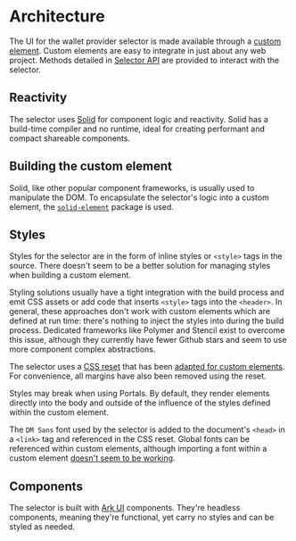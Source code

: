# Architecture

The UI for the wallet provider selector is made available through a [custom element](https://developer.mozilla.org/en-US/docs/Web/API/Web_components/Using_custom_elements). Custom elements are easy to integrate in just about any web project. Methods detailed in [Selector API](./selector-api.md) are provided to interact with the selector.

## Reactivity

The selector uses [Solid](https://www.solidjs.com/) for component logic and reactivity. Solid has a build-time compiler and no runtime, ideal for creating performant and compact shareable components.

## Building the custom element

Solid, like other popular component frameworks, is usually used to manipulate the DOM. To encapsulate the selector's logic into a custom element, the [`solid-element`](https://github.com/solidjs/solid/tree/main/packages/solid-element#readme) package is used.

## Styles

Styles for the selector are in the form of inline styles or `<style>` tags in the source. There doesn't seem to be a better solution for managing styles when building a custom element.

Styling solutions usually have a tight integration with the build process and emit CSS assets or add code that inserts `<style>` tags into the `<header>`. In general, these approaches don't work with custom elements which are defined at run time: there's nothing to inject the styles into during the build process. Dedicated frameworks like Polymer and Stencil exist to overcome this issue, although they currently have fewer Github stars and seem to use more component complex abstractions.

The selector uses a [CSS reset](https://github.com/sindresorhus/modern-normalize/blob/main/modern-normalize.css) that has been [adapted for custom elements](https://www.colorglare.com/css-resets-and-global-styles-in-web-components-c71fcea86dbd). For convenience, all margins have also been removed using the reset.

Styles may break when using Portals. By default, they render elements directly into the body and outside of the influence of the styles defined within the custom element.

The `DM Sans` font used by the selector is added to the document's `<head>` in a `<link>` tag and referenced in the CSS reset. Global fonts can be referenced within custom elements, although importing a font within a custom element [doesn't seem to be working](https://stackoverflow.com/q/78204762/1494725).

## Components

The selector is built with [Ark UI](https://ark-ui.com/) components. They're headless components, meaning they're functional, yet carry no styles and can be styled as needed.
